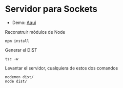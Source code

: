 # Servidor para Sockets

- Demo: [Aquí](https://angular-chat.designio.tech/)

Reconstruir módulos de Node
```
npm install
```

Generar el DIST
```
tsc -w
```

Levantar el servidor, cualquiera de estos dos comandos
```
nodemon dist/
node dist/
```
